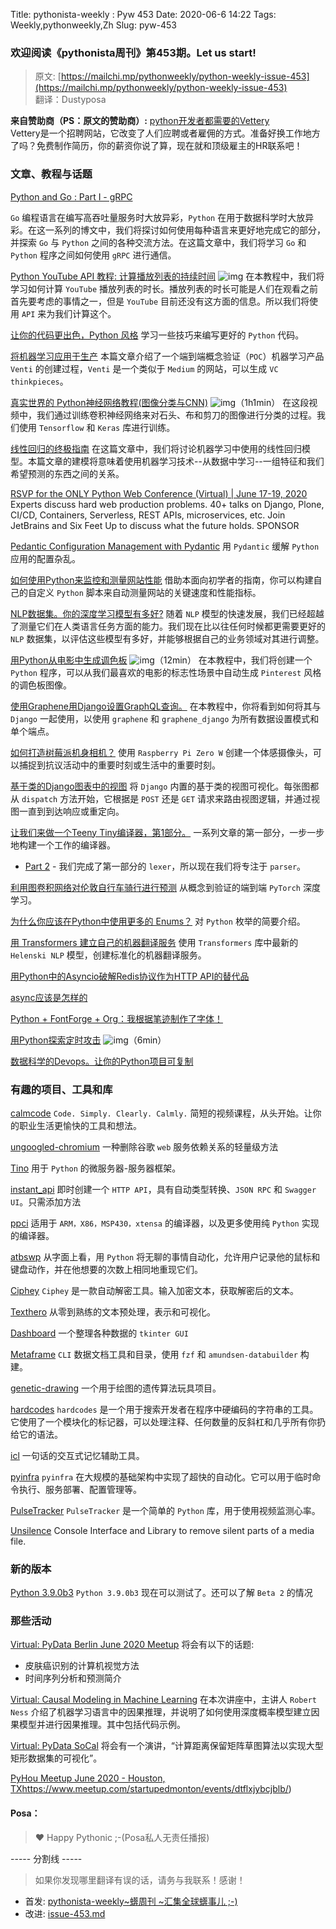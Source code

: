 Title: pythonista-weekly : Pyw 453
Date: 2020-06-6 14:22
Tags: Weekly,pythonweekly,Zh 
Slug: pyw-453

### 欢迎阅读《pythonista周刊》第453期。Let us start!


>原文: [https://mailchi.mp/pythonweekly/python-weekly-issue-453](https://mailchi.mp/pythonweekly/python-weekly-issue-453)  
>翻译：Dustyposa

**来自赞助商（PS：原文的赞助商）:**
[python开发者都需要的Vettery](https://www.vettery.com/tech?utm_source=newsletter&utm_medium=pythonweekly&utm_term=tech&utm_content=grouped&utm_campaign=ad-77579)  
Vettery是一个招聘网站，它改变了人们应聘或者雇佣的方式。准备好换工作地方了吗？免费制作简历，你的薪资你说了算，现在就和顶级雇主的HR联系吧！

### 文章、教程与话题

[Python and Go : Part I - gRPC](https://www.ardanlabs.com/blog/2020/06/python-go-grpc.html)

`Go` 编程语言在编写高吞吐量服务时大放异彩，`Python` 在用于数据科学时大放异彩。在这一系列的博文中，我们将探讨如何使用每种语言来更好地完成它的部分，并探索  `Go` 与 `Python` 之间的各种交流方法。在这篇文章中，我们将学习 `Go` 和 `Python` 程序之间如何使用 `gRPC` 进行通信。


[Python YouTube API 教程: 计算播放列表的持续时间](https://www.youtube.com/watch?v=coZbOM6E47I) ![img](https://mcusercontent.com/e2e180baf855ac797ef407fc7/images/af76283a-6e65-436c-967a-900427cf6399.png)
在本教程中，我们将学习如何计算 `YouTube` 播放列表的时长。播放列表的时长可能是人们在观看之前首先要考虑的事情之一，但是 `YouTube` 目前还没有这方面的信息。所以我们将使用 `API` 来为我们计算这个。

[让你的代码更出色，Python 风格](https://livecodestream.dev/post/2020-06-08-make-your-code-great-python-style/)
学习一些技巧来编写更好的 `Python` 代码。

[将机器学习应用于生产](https://veekaybee.github.io/2020/06/09/ml-in-prod/)
本篇文章介绍了一个端到端概念验证（`POC`）机器学习产品 `Venti` 的创建过程，`Venti` 是一个类似于 `Medium` 的网站，可以生成 `VC thinkpieces`。


[真实世界的 Python神经网络教程(图像分类与CNN)](https://www.youtube.com/watch?v=44U8jJxaNp8) ![img](https://mcusercontent.com/e2e180baf855ac797ef407fc7/images/af76283a-6e65-436c-967a-900427cf6399.png)（1h1min）
在这段视频中，我们通过训练卷积神经网络来对石头、布和剪刀的图像进行分类的过程。我们使用 `Tensorflow` 和 `Keras` 库进行训练。

[线性回归的终极指南](https://learningwithdata.com/posts/tylerfolkman/the-ultimate-guide-to-linear-regression/)
在这篇文章中，我们将讨论机器学习中使用的线性回归模型。本篇文章的建模将意味着使用机器学习技术--从数据中学习--一组特征和我们希望预测的东西之间的关系。

[RSVP for the ONLY Python Web Conference (Virtual) | June 17-19, 2020](https://pythonwebconference.com/) 
Experts discuss hard web production problems. 40+ talks on Django, Plone, CI/CD, Containers, Serverless, REST APIs, microservices, etc. Join JetBrains and Six Feet Up to discuss what the future holds. SPONSOR

[Pedantic Configuration Management with Pydantic](https://rednafi.github.io/digressions/python/2020/06/03/python-configs.html)
用 `Pydantic` 缓解 `Python` 应用的配置杂乱。

[如何使用Python来监控和测量网站性能](https://www.searchenginejournal.com/python-monitor-measure-website-performance/)
借助本面向初学者的指南，你可以构建自己的自定义 `Python` 脚本来自动测量网站的关键速度和性能指标。

[NLP数据集。你的深度学习模型有多好?](https://blog.floydhub.com/nlp-datasets-how-to-train-and-evaluate-your-deep-learning-model/)
随着 `NLP` 模型的快速发展，我们已经超越了测量它们在人类语言任务方面的能力。我们现在比以往任何时候都更需要更好的 `NLP` 数据集，以评估这些模型有多好，并能够根据自己的业务领域对其进行调整。

[用Python从电影中生成调色板](https://www.youtube.com/watch?v=F5FxuJBHdvo) ![img](https://mcusercontent.com/e2e180baf855ac797ef407fc7/images/af76283a-6e65-436c-967a-900427cf6399.png)（12min）
在本教程中，我们将创建一个 `Python` 程序，可以从我们最喜欢的电影的标志性场景中自动生成 `Pinterest` 风格的调色板图像。

[使用Graphene用Django设置GraphQL查询。](https://blog.bitsacm.in/using-graphql-with-diango/)
在本教程中，你将看到如何将其与 `Django` 一起使用，以使用 `graphene` 和 `graphene_django` 为所有数据设置模式和单个端点。

[如何打造树莓派机身相机？](https://www.tomshardware.com/uk/how-to/raspberry-pi-body-camera)
使用 `Raspberry Pi Zero W` 创建一个体感摄像头，可以捕捉到抗议活动中的重要时刻或生活中的重要时刻。

[基于类的Django图表中的视图](https://www.brennantymrak.com/articles/django-class-based-views-diagrams.html)
将 `Django` 内置的基于类的视图可视化。每张图都从 `dispatch` 方法开始，它根据是 `POST` 还是 `GET` 请求来路由视图逻辑，并通过视图一直到到达响应或重定向。

[让我们来做一个Teeny Tiny编译器，第1部分。](http://web.eecs.utk.edu/~azh/blog/teenytinycompiler1.html)
一系列文章的第一部分，一步一步地构建一个工作的编译器。

- [Part 2](http://web.eecs.utk.edu/~azh/blog/teenytinycompiler2.html) - 我们完成了第一部分的 `lexer`，所以现在我们将专注于 `parser`。


[利用图卷积网络对伦敦自行车骑行进行预测](https://t.co/yli73cpZaR)
从概念到验证的端到端 `PyTorch` 深度学习。

[为什么你应该在Python中使用更多的 Enums？](https://florian-dahlitz.de/blog/why-you-should-use-more-enums-in-python)
对 `Python` 枚举的简要介绍。

[用 Transformers 建立自己的机器翻译服务](https://t.co/mm0qpe8oKd)
使用 `Transformers` 库中最新的 `Helenski NLP` 模型，创建标准化的机器翻译服务。

[用Python中的Asyncio破解Redis协议作为HTTP API的替代品](https://t.co/VmUFn2MENs)

[async应该是怎样的](https://sobolevn.me/2020/06/how-async-should-have-been)

[Python + FontForge + Org：我根据笔迹制作了字体！](https://sachachua.com/blog/2020/06/pythonfontforgeorg-i-made-a-font-based-on-my-handwriting/)

[用Python探索定时攻击](https://www.youtube.com/watch?v=RWj4xfQxQQ8&t) ![img](https://mcusercontent.com/e2e180baf855ac797ef407fc7/images/af76283a-6e65-436c-967a-900427cf6399.png)（6min）

[数据科学的Devops。让你的Python项目可复制](https://t.co/N053nM5P1U) 

### 有趣的项目、工具和库

[calmcode](https://calmcode.io/) 
`Code. Simply. Clearly. Calmly.` 简短的视频课程，从头开始。让你的职业生活更愉快的工具和想法。

[ungoogled-chromium](https://github.com/Eloston/ungoogled-chromium)
一种删除谷歌 `web` 服务依赖关系的轻量级方法

[Tino](https://github.com/hansonkd/Tino)
用于 `Python` 的微服务器-服务器框架。

[instant_api](https://github.com/alexmojaki/instant_api)
即时创建一个 `HTTP API`，具有自动类型转换、`JSON RPC` 和 `Swagger UI`。只需添加方法

[ppci](https://github.com/windelbouwman/ppci)
适用于 `ARM，X86，MSP430，xtensa` 的编译器，以及更多使用纯 `Python` 实现的编译器。

[atbswp](https://github.com/rmpr/atbswp)
从字面上看，用 `Python` 将无聊的事情自动化，允许用户记录他的鼠标和键盘动作，并在他想要的次数上相同地重现它们。

[Ciphey](https://github.com/Ciphey/Ciphey) 
`Ciphey` 是一款自动解密工具。输入加密文本，获取解密后的文本。

[Texthero](https://github.com/jbesomi/texthero) 
从零到熟练的文本预处理，表示和可视化。

[Dashboard](https://github.com/A-Wheeto/Dashboard)
一个整理各种数据的 `tkinter GUI`

[Metaframe](https://github.com/rsyi/metaframe)
`CLI` 数据文档工具和目录，使用 `fzf` 和 `amundsen-databuilder` 构建。

[genetic-drawing](https://github.com/anopara/genetic-drawing)
一个用于绘图的遗传算法玩具项目。

[hardcodes](https://github.com/s0md3v/hardcodes)
`hardcodes` 是一个用于搜索开发者在程序中硬编码的字符串的工具。它使用了一个模块化的标记器，可以处理注释、任何数量的反斜杠和几乎所有你扔给它的语法。

[icl](https://github.com/plainas/icl) 
一句话的交互式记忆辅助工具。

[pyinfra](https://pyinfra.com/) 
`pyinfra` 在大规模的基础架构中实现了超快的自动化。它可以用于临时命令执行、服务部署、配置管理等。

[PulseTracker](https://github.com/akilhylton/pulsetracker) 
`PulseTracker` 是一个简单的 `Python` 库，用于使用视频监测心率。

[Unsilence](https://github.com/lagmoellertim/unsilence)
Console Interface and Library to remove silent parts of a media file.



### 新的版本

[Python 3.9.0b3](https://mail.python.org/archives/list/python-committers@python.org/message/JFBZ7OHPQLHBYDCGGLG554JBXWGTKT23/)
`Python 3.9.0b3` 现在可以测试了。还可以了解 `Beta 2` 的情况 

### 那些活动

[Virtual: PyData Berlin June 2020 Meetup](https://www.meetup.com/PyData-Berlin/events/271086317/)
将会有以下的话题:

- 皮肤癌识别的计算机视觉方法
- 时间序列分析和预测简介


[Virtual: Causal Modeling in Machine Learning](https://www.meetup.com/PyData-Boston-Cambridge/events/270901581/)
在本次讲座中，主讲人 `Robert Ness` 介绍了机器学习语言中的因果推理，并说明了如何使用深度概率模型建立因果模型并进行因果推理。其中包括代码示例。

[Virtual: PyData SoCal](https://www.meetup.com/PyData-SoCal/events/270782179/)
将会有一个演讲，“计算距离保留矩阵草图算法以实现大型矩形数据集的可视化”。

[PyHou Meetup June 2020 - Houston, TX](https://www.meetup.com/python-14/events/ndcfkrybcjbvb/)https://www.meetup.com/startupedmonton/events/dtflxjybcjblb/)

#### Posa：

> ❤️ Happy Pythonic ;-(Posa私人无责任播报)  


----- 分割线 -----

> 如果你发现哪里翻译有误的话，请务与我联系！感谢！




- 首发: [pythonista-weekly~蠎周刊 ~汇集全球蠎事儿 ;-)](http://weekly.pychina.org/python-weekly/pyw-453.html)
- 改进: [issue-453.md](https://github.com/PyChina/weekly/blob/master/content/python-weekly/issue%23453.md)

